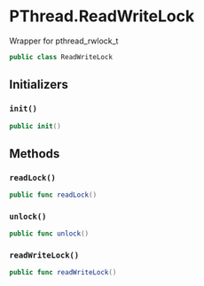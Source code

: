 # PThread.ReadWriteLock

Wrapper for pthread\_rwlock\_t

``` swift
public class ReadWriteLock
```

## Initializers

### `init()`

``` swift
public init()
```

## Methods

### `readLock()`

``` swift
public func readLock()
```

### `unlock()`

``` swift
public func unlock()
```

### `readWriteLock()`

``` swift
public func readWriteLock()
```
